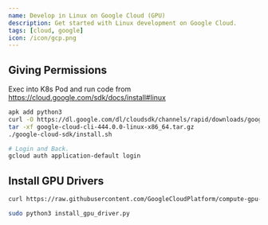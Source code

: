 ```yaml
---
name: Develop in Linux on Google Cloud (GPU)
description: Get started with Linux development on Google Cloud.
tags: [cloud, google]
icon: /icon/gcp.png
---
```


## Giving Permissions

Exec into K8s Pod and run code from https://cloud.google.com/sdk/docs/install#linux

```bash
apk add python3
curl -O https://dl.google.com/dl/cloudsdk/channels/rapid/downloads/google-cloud-cli-444.0.0-linux-x86_64.tar.gz
tar -xf google-cloud-cli-444.0.0-linux-x86_64.tar.gz
./google-cloud-sdk/install.sh

# Login and Back.
gcloud auth application-default login
```

## Install GPU Drivers

```bash
curl https://raw.githubusercontent.com/GoogleCloudPlatform/compute-gpu-installation/main/linux/install_gpu_driver.py --output install_gpu_driver.py

sudo python3 install_gpu_driver.py
```
